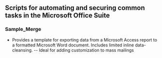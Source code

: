## Scripts for automating and securing common tasks in the Microsoft Office Suite

### Sample_Merge
- Provides a template for exporting data from a Microsoft Access report to a formatted Microsoft Word document. Includes limited inline data-cleansing.
-- Ideal for adding customization to mass mailings
